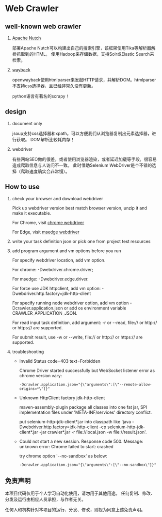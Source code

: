 # Web Crawler

## well-known web crawler

   1. [Apache Nutch](https://nutch.apache.org/) 

      部署Apache Nutch可以构建出自己的搜索引擎，该框架使用Tika等解析器解析抓取到的HTML， 使用Hadoop来存储数据，支持Solr或Elastic Search来检索。

   2. [wayback](https://archive.org/)

         openwayback使用htmlparser来发起HTTP请求，并解析DOM。htmlparser不支持css选择器，且已经非常久没有更新。

      python语言有著名的scrapy！
   
## design

   1. document only

      jsoup支持css选择器和xpath，可以方便我们从浏览器复制出元素选择器，进行获取。
      DOM解析比较耗内存！

   2. webdriver

      有些网站SEO做的很差，或者使用浏览器渲染，或者延迟加载等手段，很容易造成爬取信息与人访问不一致。
      此时借助Selenium WebDriver是个不错的选择（爬取速度确实会非常慢）。

## How to use

   1. check your browser and download webdriver

      Pick up webdriver version best match browser version, unzip it and make it executable.
      
      For Chrome, visit [chrome webdriver](https://chromedriver.chromium.org/)

      For Edge, visit [msedge webdriver](https://developer.microsoft.com/en-us/microsoft-edge/tools/webdriver/)

   2. write your task definition json or pick one from project test resources

   3. add program argument and vm options before you run

      For specify webdriver location, add vm option.

        For chrome: -Dwebdriver.chrome.driver; 

        For msedge: -Dwebdriver.edge.driver.

      For force use JDK httpclient, add vm option: -Dwebdriver.http.factory=jdk-http-client

      For specify running node webdriver option, add vm option -Dcrawler.application.json or add os environment variable CRAWLER_APPLICATION_JSON.
   
      For read input task definition, add argument: -r or --read, file:// or http:// or https:// are supported.

      For submit result, use -w or --write, file:// or http:// or https:// are supported.

   4. troubleshooting

      + Invalid Status code=403 text=Forbidden

        Chrome Driver started successfully but WebSocket listener error as chrome version vary:

        ```shell
        -Dcrawler.application.json="{\"arguments\":[\"--remote-allow-origins=*\"]}"
        ```

      + Unknown HttpClient factory jdk-http-client

        maven-assembly-plugin package all classes into one fat jar, SPI implementation files under 'META-INF/services' directory conflict.

        put selenium-http-jdk-client*.jar into classpath like 'java -Dwebdriver.http.factory=jdk-http-client -cp selenium-http-jdk-client*.jar -jar crawler*.jar -r file://local.json -w file://result.json'.

      + Could not start a new session. Response code 500. Message: unknown error: Chrome failed to start: crashed

        try chrome option '--no-sandbox' as below:

        ```shell
        -Dcrawler.application.json="{\"arguments\":[\"--no-sandbox\"]}"
        ```

## 免责声明

   本项目代码仅用于个人学习自动化使用，请勿用于其他用途。
   任何复制、修改、分发及运行由相应人员承担，与作者无关。
   
   任何人和机构针对本项目的运行、分发、修改，则视为同意上述免责声明。

      